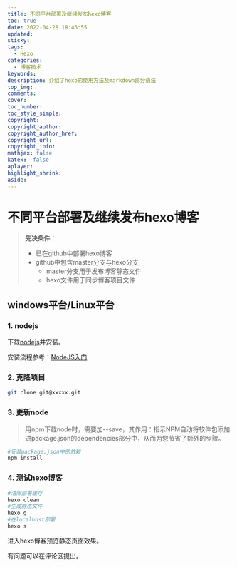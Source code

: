 ```yaml
---
title: 不同平台部署及继续发布hexo博客
toc: true
date: 2022-04-28 18:46:55
updated:
sticky:
tags:
  - Hexo
categories:
  - 博客技术
keywords:
description: 介绍了hexo的使用方法及markdown部分语法
top_img:
comments:
cover:
toc_number:
toc_style_simple:
copyright:
copyright_author:
copyright_author_href:
copyright_url:
copyright_info:
mathjax: false
katex:  false
aplayer:
highlight_shrink:
aside:
---
```

# 不同平台部署及继续发布hexo博客
> **先决条件**：
> - 已在github中部署hexo博客
> - github中包含master分支与hexo分支
>   - master分支用于发布博客静态文件
>   - hexo文件用于同步博客项目文件
## windows平台/Linux平台

### 1. nodejs
下载[nodejs](http://nodejs.cn/)并安装。

安装流程参考：[NodeJS入门](https://blog.csdn.net/muzidigbig/article/details/80493880)
### 2. 克隆项目
```bash
git clone git@xxxxx.git
```
### 3. 更新node
> 用npm下载node时，需要加--save，其作用：指示NPM自动将软件包添加进package.json的dependencies部分中，从而为您节省了额外的步骤。
```bash
#安装package.json中的依赖
npm install
```
### 4. 测试hexo博客
```bash
#清除部署缓存
hexo clean
#生成静态文件  
hexo g
#在localhost部署      
hexo s      
```
进入hexo博客预览静态页面效果。

有问题可以在评论区提出。